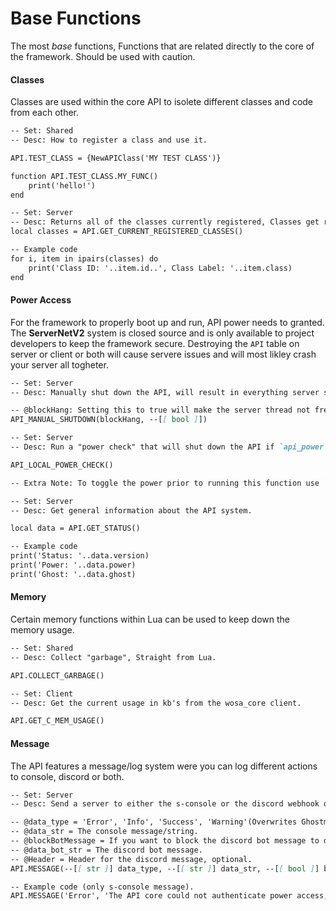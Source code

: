 # Base Functions
The most *base* functions, Functions that are related directly to the core of the framework. Should be used with caution.

#### Classes
Classes are used within the core API to isolete different classes and code from each other.

```Markdown
-- Set: Shared
-- Desc: How to register a class and use it.

API.TEST_CLASS = {NewAPIClass('MY TEST CLASS')}

function API.TEST_CLASS.MY_FUNC()
    print('hello!')
end
```

```Markdown
-- Set: Server
-- Desc: Returns all of the classes currently registered, Classes get registered on API startup.
local classes = API.GET_CURRENT_REGISTERED_CLASSES()

-- Example code
for i, item in ipairs(classes) do
    print('Class ID: '..item.id..', Class Label: '..item.class)
end
```

#### Power Access
For the framework to properly boot up and run, API power needs to granted. The **ServerNetV2** system is closed source and is only available to project developers to keep the framework secure. Destroying the `API` table on server or client or both will cause servere issues and will most likley crash your server all togheter.

```Markdown
-- Set: Server
-- Desc: Manually shut down the API, will result in everything server sided breaking.

-- @blockHang: Setting this to true will make the server thread not freeze/hang.
API_MANUAL_SHUTDOWN(blockHang, --[[ bool ]])
```

```Markdown
-- Set: Server
-- Desc: Run a "power check" that will shut down the API if `api_power` is disabled

API_LOCAL_POWER_CHECK()

-- Extra Note: To toggle the power prior to running this function use `API.CONFIG.api_power = status -- [[ int ]]`.
```

```Markdown
-- Set: Server
-- Desc: Get general information about the API system.

local data = API.GET_STATUS()

-- Example code
print('Status: '..data.version)
print('Power: '..data.power)
print('Ghost: '..data.ghost)
```

#### Memory
Certain memory functions within Lua can be used to keep down the memory usage.

```Markdown
-- Set: Shared
-- Desc: Collect "garbage", Straight from Lua.

API.COLLECT_GARBAGE()
```

```Markdown
-- Set: Client
-- Desc: Get the current usage in kb's from the wosa_core client.

API.GET_C_MEM_USAGE()
```

#### Message
The API features a message/log system were you can log different actions to console, discord or both.

```Markdown
-- Set: Server
-- Desc: Send a server to either the s-console or the discord webhook or both.

-- @data_type = 'Error', 'Info', 'Success', 'Warning'(Overwrites Ghostmode / RULES: ->>), 'Overwrite'(Overwrites ghostmode / RULES: ONLY TO BE USED ON VERY IMPORTANT THINGS TO NOT ABUSE IT'S 'POWERS')
-- @data_str = The console message/string.
-- @blockBotMessage = If you want to block the discord bot message to display.
-- @data_bot_str = The discord bot message.
-- @Header = Header for the discord message, optional.
API.MESSAGE(--[[ str ]] data_type, --[[ str ]] data_str, --[[ bool ]] blockBotMessage, --[[ str ]] data_bot_str, --[[ str ]] Header)

-- Example code (only s-console message).
API.MESSAGE('Error', 'The API core could not authenticate power access, Please contact a developer...')
```